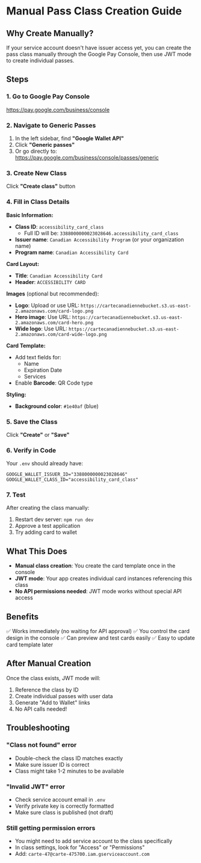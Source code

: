 # Manual Pass Class Creation Guide

## Why Create Manually?

If your service account doesn't have issuer access yet, you can create the pass class manually through the Google Pay Console, then use JWT mode to create individual passes.

## Steps

### 1. Go to Google Pay Console

https://pay.google.com/business/console

### 2. Navigate to Generic Passes

1. In the left sidebar, find **"Google Wallet API"**
2. Click **"Generic passes"**
3. Or go directly to: https://pay.google.com/business/console/passes/generic

### 3. Create New Class

Click **"Create class"** button

### 4. Fill in Class Details

**Basic Information:**

- **Class ID**: `accessibility_card_class`
  - Full ID will be: `3388000000023028646.accessibility_card_class`
- **Issuer name**: `Canadian Accessibility Program` (or your organization name)
- **Program name**: `Canadian Accessibility Card`

**Card Layout:**

- **Title**: `Canadian Accessibility Card`
- **Header**: `ACCESSIBILITY CARD`

**Images** (optional but recommended):

- **Logo**: Upload or use URL: `https://cartecanadiennebucket.s3.us-east-2.amazonaws.com/card-logo.png`
- **Hero image**: Use URL: `https://cartecanadiennebucket.s3.us-east-2.amazonaws.com/card-hero.png`
- **Wide logo**: Use URL: `https://cartecanadiennebucket.s3.us-east-2.amazonaws.com/card-wide-logo.png`

**Card Template:**

- Add text fields for:
  - Name
  - Expiration Date
  - Services
- Enable **Barcode**: QR Code type

**Styling:**

- **Background color**: `#1e40af` (blue)

### 5. Save the Class

Click **"Create"** or **"Save"**

### 6. Verify in Code

Your `.env` should already have:

```env
GOOGLE_WALLET_ISSUER_ID="3388000000023028646"
GOOGLE_WALLET_CLASS_ID="accessibility_card_class"
```

### 7. Test

After creating the class manually:

1. Restart dev server: `npm run dev`
2. Approve a test application
3. Try adding card to wallet

## What This Does

- **Manual class creation**: You create the card template once in the console
- **JWT mode**: Your app creates individual card instances referencing this class
- **No API permissions needed**: JWT mode works without special API access

## Benefits

✅ Works immediately (no waiting for API approval)
✅ You control the card design in the console
✅ Can preview and test cards easily
✅ Easy to update card template later

## After Manual Creation

Once the class exists, JWT mode will:

1. Reference the class by ID
2. Create individual passes with user data
3. Generate "Add to Wallet" links
4. No API calls needed!

## Troubleshooting

### "Class not found" error

- Double-check the class ID matches exactly
- Make sure issuer ID is correct
- Class might take 1-2 minutes to be available

### "Invalid JWT" error

- Check service account email in `.env`
- Verify private key is correctly formatted
- Make sure class is published (not draft)

### Still getting permission errors

- You might need to add service account to the class specifically
- In class settings, look for "Access" or "Permissions"
- Add: `carte-47@carte-475700.iam.gserviceaccount.com`
